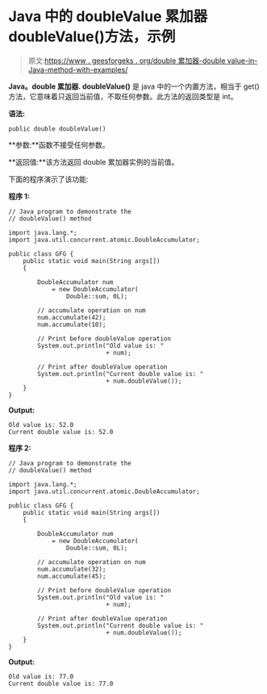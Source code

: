 # Java 中的 doubleValue 累加器 doubleValue()方法，示例

> 原文:[https://www . geesforgeks . org/double 累加器-double value-in-Java-method-with-examples/](https://www.geeksforgeeks.org/doubleaccumulator-doublevalue-method-in-java-with-examples/)

**Java。double 累加器. doubleValue()** 是 java 中的一个内置方法，相当于 get()方法，它意味着只返回当前值，不取任何参数。此方法的返回类型是 int。

**语法:**

```
public double doubleValue()

```

**参数:**函数不接受任何参数。

**返回值:**该方法返回 double 累加器实例的当前值。

下面的程序演示了该功能:

**程序 1:**

```
// Java program to demonstrate the
// doubleValue() method

import java.lang.*;
import java.util.concurrent.atomic.DoubleAccumulator;

public class GFG {
    public static void main(String args[])
    {

        DoubleAccumulator num
            = new DoubleAccumulator(
                Double::sum, 0L);

        // accumulate operation on num
        num.accumulate(42);
        num.accumulate(10);

        // Print before doubleValue operation
        System.out.println("Old value is: "
                           + num);

        // Print after doubleValue operation
        System.out.println("Current double value is: "
                           + num.doubleValue());
    }
}
```

**Output:**

```
Old value is: 52.0
Current double value is: 52.0

```

**程序 2:**

```
// Java program to demonstrate the
// doubleValue() method

import java.lang.*;
import java.util.concurrent.atomic.DoubleAccumulator;

public class GFG {
    public static void main(String args[])
    {

        DoubleAccumulator num
            = new DoubleAccumulator(
                Double::sum, 0L);

        // accumulate operation on num
        num.accumulate(32);
        num.accumulate(45);

        // Print before doubleValue operation
        System.out.println("Old value is: "
                           + num);

        // Print after doubleValue operation
        System.out.println("Current double value is: "
                           + num.doubleValue());
    }
}
```

**Output:**

```
Old value is: 77.0
Current double value is: 77.0

```